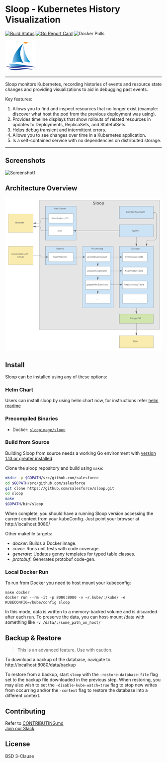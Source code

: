 # Sloop - Kubernetes History Visualization

[![Build Status](https://travis-ci.org/salesforce/sloop.svg?branch=master)](https://travis-ci.org/salesforce/sloop)
[![Go Report Card](https://goreportcard.com/badge/github.com/salesforce/sloop)](https://goreportcard.com/report/github.com/salesforce/sloop)
![Docker Pulls](https://img.shields.io/docker/pulls/sloopimage/sloop)

<img src="https://github.com/salesforce/sloop/raw/master/other/sloop_logo_color_small_notext.png">

----

Sloop monitors Kubernetes, recording histories of events and resource state changes 
and providing visualizations to aid in debugging past events.  

Key features:

1. Allows you to find and inspect resources that no longer exist (example: discover what host the pod from the previous deployment was using).
1. Provides timeline displays that show rollouts of related resources in updates to Deployments, ReplicaSets, and StatefulSets.
1. Helps debug transient and intermittent errors.
1. Allows you to see changes over time in a Kubernetes application.
1. Is a self-contained service with no dependencies on distributed storage.

----

## Screenshots

![Screenshot1](other/screenshot1.png?raw=true "Screenshot 1")

## Architecture Overview

![Architecture](other/architecture.png?raw=true "Architecture")

## Install

Sloop can be installed using any of these options:

### Helm Chart

Users can install sloop by using helm chart now, for instructions refer [helm readme](helm/sloop/README.md)

### Precompiled Binaries

- Docker: [`sloopimage/sloop`](https://hub.docker.com/r/sloopimage/sloop)

### Build from Source

Building Sloop from source needs a working Go environment
with [version 1.13 or greater installed](https://golang.org/doc/install).

Clone the sloop repository and build using `make`:

```sh
mkdir -p $GOPATH/src/github.com/salesforce
cd $GOPATH/src/github.com/salesforce
git clone https://github.com/salesforce/sloop.git
cd sloop
make
$GOPATH/bin/sloop
```

When complete, you should have a running Sloop version accessing the current context from your kubeConfig. Just point your browser at http://localhost:8080/

Other makefile targets:

* *docker*: Builds a Docker image.
* *cover*: Runs unit tests with code coverage.
* *generate*: Updates genny templates for typed table classes.
* *protobuf*: Generates protobuf code-gen.

### Local Docker Run

To run from Docker you need to host mount your kubeconfig:

```shell script
make docker
docker run --rm -it -p 8080:8080 -v ~/.kube/:/kube/ -e KUBECONFIG=/kube/config sloop
```

In this mode, data is written to a memory-backed volume and is discarded after each run. To preserve the data, you can host-mount /data with something like `-v /data/:/some_path_on_host/`

## Backup & Restore

> This is an advanced feature. Use with caution.

To download a backup of the database, navigate to http://localhost:8080/data/backup

To restore from a backup, start `sloop` with the `-restore-database-file` flag set to the backup file downloaded in the previous step. When restoring, you may also wish to set the `-disable-kube-watch=true` flag to stop new writes from occurring and/or the `-context` flag to restore the database into a different context.

## Contributing

Refer to [CONTRIBUTING.md](CONTRIBUTING.md)<br>
[Join our Slack](https://join.slack.com/t/sfdc-sloop/shared_invite/enQtODQ2OTg1MjY2MDM4LWIxMjA1ZGQ5YTgxNGYxNzQ3ODQ1Y2Y4YmY0NDg3ZDRjYzIyYTRjZmEyYzdhNGRhOWIzMjllZjY5YzFiYWZiNzM)

## License

BSD 3-Clause
